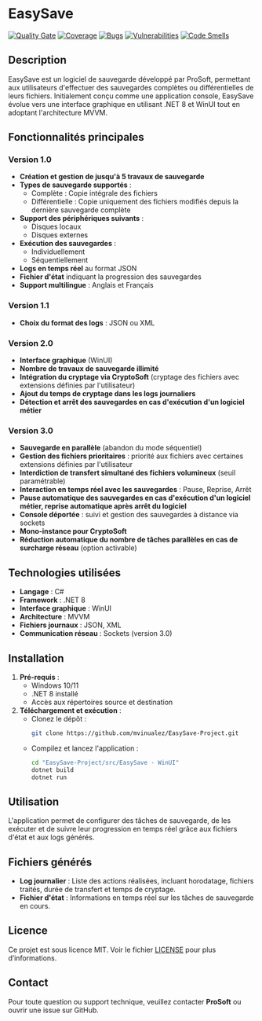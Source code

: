 # EasySave

[![Quality Gate](https://sonarcloud.io/api/project_badges/measure?project=MVinualez_EasySave-Project&metric=alert_status)](https://sonarcloud.io/dashboard?id=MVinualez_EasySave-Project)
[![Coverage](https://sonarcloud.io/api/project_badges/measure?project=MVinualez_EasySave-Project&metric=coverage)](https://sonarcloud.io/dashboard?id=MVinualez_EasySave-Project)
[![Bugs](https://sonarcloud.io/api/project_badges/measure?project=MVinualez_EasySave-Project&metric=bugs)](https://sonarcloud.io/dashboard?id=MVinualez_EasySave-Project)
[![Vulnerabilities](https://sonarcloud.io/api/project_badges/measure?project=MVinualez_EasySave-Project&metric=vulnerabilities)](https://sonarcloud.io/dashboard?id=MVinualez_EasySave-Project)
[![Code Smells](https://sonarcloud.io/api/project_badges/measure?project=MVinualez_EasySave-Project&metric=code_smells)](https://sonarcloud.io/dashboard?id=MVinualez_EasySave-Project)

## Description

EasySave est un logiciel de sauvegarde développé par ProSoft, permettant aux utilisateurs d'effectuer des sauvegardes complètes ou différentielles de leurs fichiers. Initialement conçu comme une application console, EasySave évolue vers une interface graphique en utilisant .NET 8 et WinUI tout en adoptant l'architecture MVVM.

## Fonctionnalités principales

### Version 1.0

- **Création et gestion de jusqu'à 5 travaux de sauvegarde**
- **Types de sauvegarde supportés** :
  - Complète : Copie intégrale des fichiers
  - Différentielle : Copie uniquement des fichiers modifiés depuis la dernière sauvegarde complète
- **Support des périphériques suivants** :
  - Disques locaux
  - Disques externes
- **Exécution des sauvegardes** :
  - Individuellement
  - Séquentiellement
- **Logs en temps réel** au format JSON
- **Fichier d'état** indiquant la progression des sauvegardes
- **Support multilingue** : Anglais et Français

### Version 1.1

- **Choix du format des logs** : JSON ou XML

### Version 2.0

- **Interface graphique** (WinUI)
- **Nombre de travaux de sauvegarde illimité**
- **Intégration du cryptage via CryptoSoft** (cryptage des fichiers avec extensions définies par l'utilisateur)
- **Ajout du temps de cryptage dans les logs journaliers**
- **Détection et arrêt des sauvegardes en cas d'exécution d'un logiciel métier**

### Version 3.0

- **Sauvegarde en parallèle** (abandon du mode séquentiel)
- **Gestion des fichiers prioritaires** : priorité aux fichiers avec certaines extensions définies par l'utilisateur
- **Interdiction de transfert simultané des fichiers volumineux** (seuil paramétrable)
- **Interaction en temps réel avec les sauvegardes** : Pause, Reprise, Arrêt
- **Pause automatique des sauvegardes en cas d'exécution d'un logiciel métier, reprise automatique après arrêt du logiciel**
- **Console déportée** : suivi et gestion des sauvegardes à distance via sockets
- **Mono-instance pour CryptoSoft**
- **Réduction automatique du nombre de tâches parallèles en cas de surcharge réseau** (option activable)

## Technologies utilisées

- **Langage** : C#
- **Framework** : .NET 8
- **Interface graphique** : WinUI
- **Architecture** : MVVM
- **Fichiers journaux** : JSON, XML
- **Communication réseau** : Sockets (version 3.0)

## Installation

1. **Pré-requis** :
   - Windows 10/11
   - .NET 8 installé
   - Accès aux répertoires source et destination
2. **Téléchargement et exécution** :
   - Clonez le dépôt :
     ```sh
     git clone https://github.com/mvinualez/EasySave-Project.git
     ```
   - Compilez et lancez l'application :
     ```sh
     cd "EasySave-Project/src/EasySave - WinUI"
     dotnet build
     dotnet run
     ```

## Utilisation

L'application permet de configurer des tâches de sauvegarde, de les exécuter et de suivre leur progression en temps réel grâce aux fichiers d'état et aux logs générés.

## Fichiers générés

- **Log journalier** : Liste des actions réalisées, incluant horodatage, fichiers traités, durée de transfert et temps de cryptage.
- **Fichier d'état** : Informations en temps réel sur les tâches de sauvegarde en cours.


## Licence

Ce projet est sous licence MIT. Voir le fichier [LICENSE](LICENSE) pour plus d’informations.

## Contact

Pour toute question ou support technique, veuillez contacter **ProSoft** ou ouvrir une issue sur GitHub.


